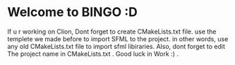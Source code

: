 # Welcome to BINGO :D 

If u r working on Clion, Dont forget to create CMakeLists.txt file. 
use the templete we made before to import SFML to the project.
in other words, use any old CMakeLists.txt file to import sfml libiraries.
Also, dont forget to edit The project name in CMakeLists.txt . 
Good luck in Work :) 
.
